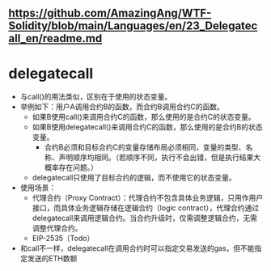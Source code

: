 https://github.com/AmazingAng/WTF-Solidity/blob/main/Languages/en/23_Delegatecall_en/readme.md
---
# delegatecall
 - 与call()的用法类似，区别在于使用的状态变量。
 - 举例如下：用户A调用合约B的函数，而合约B调用合约C的函数。
     - 如果B使用call()来调用合约C的函数，那么使用的是合约C的状态变量。
     - 如果B使用delegatecall()来调用合约C的函数，那么使用的是合约B的状态变量。
         - 合约B必须和目标合约C的变量存储布局必须相同，变量的类型、名称、声明顺序均相同。（若顺序不同，执行不会出错，但是执行结果大概率存在问题。）
     - delegatecall只使用了目标合约的逻辑，而不使用它的状态变量。
 - 使用场景：
     - 代理合约（Proxy Contract）：代理合约不包含具体业务逻辑，只用作用户接口，而具体业务逻辑存储在逻辑合约（logic contract），代理合约通过delegatecall来调用逻辑合约。当合约升级时，仅需调整逻辑合约，无需调整代理合约。
     - EIP-2535（Todo）
 - 和call不一样，delegatecall在调用合约时可以指定交易发送的gas，但不能指定发送的ETH数额